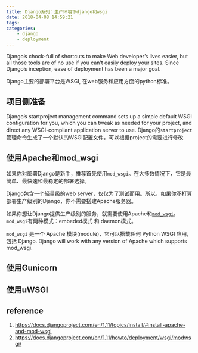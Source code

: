 ```yaml
---
title: Django系列：生产环境下django和wsgi
date: 2018-04-08 14:59:21
tags:
categories:
    - django
    - deployment
---
```

Django’s chock-full of shortcuts to make Web developer’s lives easier, but all those tools are of no use if you can’t easily deploy your sites. Since Django’s inception, ease of deployment has been a major goal.

Django主要的部署平台是WSGI, 在web服务和应用方面的python标准。
## 项目侧准备
Django’s startproject management command sets up a simple default WSGI configuration for you, which you can tweak as needed for your project, and direct any WSGI-compliant application server to use.
Django的`startproject`管理命令生成了一个默认的WSGI配置文件，可以根据project的需要进行修改

## 使用Apache和**mod_wsgi**
如果你对部署Django是新手，推荐首先使用`mod_wsgi`。在大多数情况下，它是最简单、最快速和最稳定的部署选择。

Django包含一个轻量级的web server，仅仅为了测试而用。所以，如果你不打算部署生产级别的Django，你不需要搭建Apache服务器。

如果你想让Django提供生产级别的服务，就需要使用Apache和[`mod_wsgi`](http://www.modwsgi.org/)。
`mod_wsgi`有两种模式：embeded模式 和 daemon模式。

`mod_wsgi` 是一个 Apache 模块(module)，它可以搭载任何 Python WSGI 应用, 包括 Django. Django will work with any version of Apache which supports mod_wsgi.


## 使用Gunicorn


## 使用uWSGI


## reference
1. https://docs.djangoproject.com/en/1.11/topics/install/#install-apache-and-mod-wsgi
2. https://docs.djangoproject.com/en/1.11/howto/deployment/wsgi/modwsgi/
